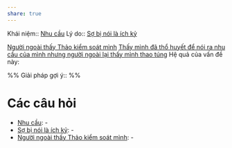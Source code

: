 ```yaml
---
share: true
---
```

Khái niệm:: [Nhu cầu](../T%E1%BB%AB%20%C4%91i%E1%BB%83n/Trung%20t%C3%ADnh/Nhu%20c%E1%BA%A7u.md)
Lý do:: [Sợ bị nói là ích kỷ](./S%E1%BB%A3%20b%E1%BB%8B%20n%C3%B3i%20l%C3%A0%20%C3%ADch%20k%E1%BB%B7.md) 

[Người ngoài thấy Thảo kiểm soát mình](../C%C3%A1c%20v%C3%B2ng%20lu%E1%BA%A9n%20qu%E1%BA%A9n/Ti%E1%BA%BFp%20nh%E1%BA%ADn%20c%E1%BB%A7a%20ng%C6%B0%E1%BB%9Di%20ngo%C3%A0i/Ng%C6%B0%E1%BB%9Di%20ngo%C3%A0i%20th%E1%BA%A5y%20Th%E1%BA%A3o%20ki%E1%BB%83m%20so%C3%A1t%20m%C3%ACnh.md)
[Thấy mình đã thổ huyết để nói ra nhu cầu của mình nhưng người ngoài lại thấy mình thao túng](Th%E1%BA%A5y%20m%C3%ACnh%20%C4%91%C3%A3%20th%E1%BB%95%20huy%E1%BA%BFt%20%C4%91%E1%BB%83%20n%C3%B3i%20ra%20nhu%20c%E1%BA%A7u%20c%E1%BB%A7a%20m%C3%ACnh%20nh%C6%B0ng%20ng%C6%B0%E1%BB%9Di%20ngo%C3%A0i%20l%E1%BA%A1i%20th%E1%BA%A5y%20m%C3%ACnh%20thao%20t%C3%BAng.md)
Hệ quả của vấn đề này:


%%
Giải pháp gợi ý:: 
%%



# Các câu hỏi
- [Nhu cầu](../T%E1%BB%AB%20%C4%91i%E1%BB%83n/Trung%20t%C3%ADnh/Nhu%20c%E1%BA%A7u.md): \-
- [Sợ bị nói là ích kỷ](./S%E1%BB%A3%20b%E1%BB%8B%20n%C3%B3i%20l%C3%A0%20%C3%ADch%20k%E1%BB%B7.md): \-
- [Người ngoài thấy Thảo kiểm soát mình](../C%C3%A1c%20v%C3%B2ng%20lu%E1%BA%A9n%20qu%E1%BA%A9n/Ti%E1%BA%BFp%20nh%E1%BA%ADn%20c%E1%BB%A7a%20ng%C6%B0%E1%BB%9Di%20ngo%C3%A0i/Ng%C6%B0%E1%BB%9Di%20ngo%C3%A0i%20th%E1%BA%A5y%20Th%E1%BA%A3o%20ki%E1%BB%83m%20so%C3%A1t%20m%C3%ACnh.md): \-

